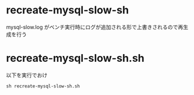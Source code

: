 # recreate-mysql-slow-sh
mysql-slow.log がベンチ実行時にログが追加される形で上書きされるので再生成を行う
# recreate-mysql-slow-sh.sh
以下を実行でおけ

```sh recreate-mysql-slow-sh.sh```
